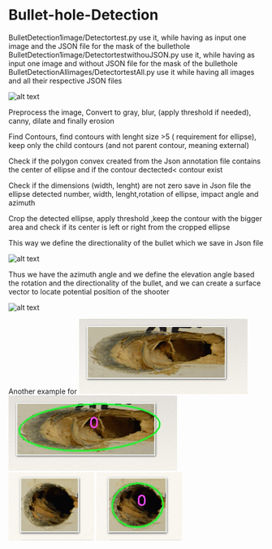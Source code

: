# Bullet-hole-Detection
BulletDetection1image/Detectortest.py use it, while having as input one image and the JSON file for the mask of the bullethole
BulletDetection1image/DetectortestwithouJSON.py use it, while having as input one image and without JSON file for the mask of the bullethole
BulletDetectionAllimages/DetectortestAll.py use it while having all images and all their respective JSON files

![alt text]( https://github.com/theocharistr/Bullet-hole-Detection/blob/master/BulletDetection1image/bullet%20hole%20car%20198.png)


Preprocess the image, Convert to gray, blur, (apply threshold if needed), canny, dilate and finally erosion

Find Contours, find contours with  lenght size >5 ( requirement for ellipse),  keep only the child contours (and not parent contour, meaning external)

Check if the polygon convex created from the Json annotation file contains the center of ellipse and if the contour dectected< contour exist

Check if the dimensions (width, lenght) are not zero save in Json file the ellipse detected number, width, lenght,rotation of ellipse, impact angle and azimuth 

Crop the detected ellipse, apply threshold ,keep the contour with the bigger area and check if its center is left or right from the cropped ellipse

This way we define the directionality of the bullet which we save in Json file

![alt text](https://github.com/theocharistr/Bullet-hole-Detection/blob/master/BulletDetectionAllimages/directionality.jpg)

Thus we have the azimuth angle and we define the elevation angle based the rotation and the directionality of the bullet, and we can create a surface vector to locate potential position of the shooter 

![alt text](https://github.com/theocharistr/Bullet-hole-Detection/blob/master/BulletDetection1image/Detected_bullet%20hole%20car%20198.jpg)

Another example for
![alt text](https://github.com/theocharistr/Law_Game/blob/main/CSI/Bullet-hole-Detection/BulletDetection1image/25.png)
![alt text]( https://github.com/theocharistr/Law_Game/blob/main/CSI/Bullet-hole-Detection/BulletDetection1image/Detected_25.jpg)
![alt text]( https://github.com/theocharistr/Law_Game/blob/main/CSI/Bullet-hole-Detection/BulletDetection1image/65.png)
![alt text]( https://github.com/theocharistr/Law_Game/blob/main/CSI/Bullet-hole-Detection/BulletDetection1image/Detected_65.jpg)
